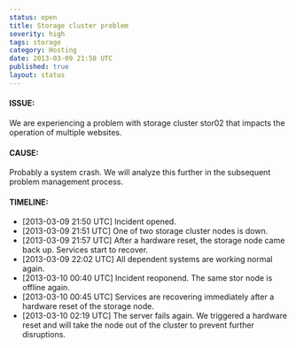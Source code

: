 ```yaml
---
status: open
title: Storage cluster problem
severity: high
tags: storage
category: Hosting
date: 2013-03-09 21:50 UTC
published: true
layout: status
---
```


#### ISSUE:

We are experiencing a problem with storage cluster stor02 that impacts the operation of multiple websites. 


#### CAUSE:

Probably a system crash. We will analyze this further in the subsequent problem management process.


#### TIMELINE:

* [2013-03-09 21:50 UTC] Incident opened. 
* [2013-03-09 21:51 UTC] One of two storage cluster nodes is down.
* [2013-03-09 21:57 UTC] After a hardware reset, the storage node came back up. Services start to recover.
* [2013-03-09 22:02 UTC] All dependent systems are working normal again.
* [2013-03-10 00:40 UTC] Incident reoponend. The same stor node is offline again.
* [2013-03-10 00:45 UTC] Services are recovering immediately after a hardware reset of the storage node.
* [2013-03-10 02:19 UTC] The server fails again. We triggered a hardware reset and will take the node out of the cluster to prevent further disruptions.
